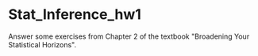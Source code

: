 # Stat_Inference_hw1

Answer some exercises from Chapter 2 of the textbook "Broadening Your Statistical Horizons".
